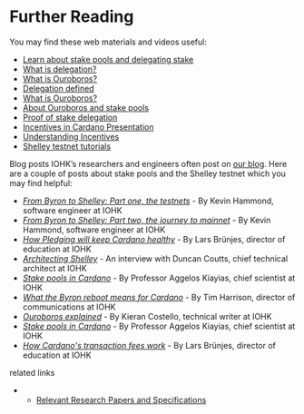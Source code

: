 # Further Reading

You may find these web materials and videos useful:
* [Learn about stake pools and delegating stake](https://staking.cardano.org/)
* [What is delegation?](https://youtu.be/BapcrB8xSeI)
* [What is Ouroboros?](https://www.cardano.org/en/ouroboros/)
* [Delegation defined](https://www.youtube.com/watch?v=BapcrB8xSeI&feature=youtu.be)
* [What is Ouroboros?](https://www.cardano.org/en/ouroboros/)
* [About Ouroboros and stake pools](https://www.youtube.com/watch?v=ur1lttBXAGM)
* [Proof of stake delegation](https://www.youtube.com/watch?v=Um9RaJVxl6o)
* [Incentives in Cardano Presentation](https://static.iohk.io/docs/extra/Incentives-in-Cardano-Presentation.pdf)
* [Understanding Incentives](https://youtu.be/C6DlCL6p_UE)
* [Shelley testnet tutorials](https://github.com/input-output-hk/cardano-tutorials)


Blog posts
IOHK’s researchers and engineers often post on [our blog](https://iohk.io/blog). Here are a couple of  posts about stake pools and the Shelley testnet which you may find helpful:
* _[From Byron to Shelley: Part one, the testnets](https://iohk.io/en/blog/posts/2020/04/29/from-byron-to-shelley-part-one-the-testnets/)_ - By Kevin Hammond, software engineer at IOHK
* _[From Byron to Shelley: Part two, the journey to mainnet](https://iohk.io/en/blog/posts/2020/05/11/from-byron-to-shelley-part-two-the-journey-to-the-mainnet/)_ - By Kevin Hammond, software engineer at IOHK
* _[How Pledging will keep Cardano healthy](https://iohk.io/en/blog/posts/2020/05/12/how-pledging-encourages-a-healthy-decentralized-cardano-ecosystem/)_ - By Lars Brünjes, director of education at IOHK
* _[Architecting Shelley](https://iohk.io/en/blog/posts/2020/04/07/architecting-shelley-an-interview-with-duncan-coutts-1/)_ - An interview with Duncan Coutts, chief technical architect at IOHK
* _[Stake pools in Cardano](https://iohk.io/en/blog/posts/2018/10/23/stake-pools-in-cardano/)_ - By Professor Aggelos Kiayias, chief scientist at IOHK
* _[What the Byron reboot means for Cardano](https://iohk.io/en/blog/posts/2020/03/30/what-the-byron-reboot-means-for-cardano/)_ - By Tim Harrison, director of communications at IOHK
* _[Ouroboros explained](https://iohk.io/en/blog/posts/2020/03/23/from-classic-to-hydra-the-implementations-of-ouroboros-explained/)_ - By Kieran Costello, technical writer at IOHK
* _[Stake pools in Cardano](https://iohk.io/blog/stake-pools-in-cardano/)_ - By Professor Aggelos Kiayias, chief scientist at IOHK
* _[How Cardano's transaction fees work](https://iohk.io/blog/how-cardanos-transaction-fees-work/)_ - By Lars Brünjes, director of education at IOHK

related links
- - [Relevant Research Papers and Specifications](relevant-research-papers-and-specifications.md)
